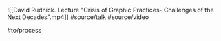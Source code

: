 ---
---
![[David Rudnick. Lecture "Crisis of Graphic Practices- Challenges of the Next Decades".mp4]]
#source/talk #source/video 

#to/process 